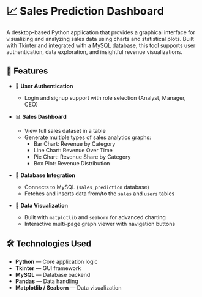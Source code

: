 # 📈 Sales Prediction Dashboard

A desktop-based Python application that provides a graphical interface for visualizing and analyzing sales data using charts and statistical plots. Built with Tkinter and integrated with a MySQL database, this tool supports user authentication, data exploration, and insightful revenue visualizations.

## 🔧 Features

- 🔐 **User Authentication**
  - Login and signup support with role selection (Analyst, Manager, CEO)

- 📊 **Sales Dashboard**
  - View full sales dataset in a table
  - Generate multiple types of sales analytics graphs:
    - Bar Chart: Revenue by Category
    - Line Chart: Revenue Over Time
    - Pie Chart: Revenue Share by Category
    - Box Plot: Revenue Distribution

- 💾 **Database Integration**
  - Connects to MySQL (`sales_prediction` database)
  - Fetches and inserts data from/to the `sales` and `users` tables

- 🧮 **Data Visualization**
  - Built with `matplotlib` and `seaborn` for advanced charting
  - Interactive multi-page graph viewer with navigation buttons

## 🛠️ Technologies Used

- **Python** — Core application logic
- **Tkinter** — GUI framework
- **MySQL** — Database backend
- **Pandas** — Data handling
- **Matplotlib / Seaborn** — Data visualization




   

